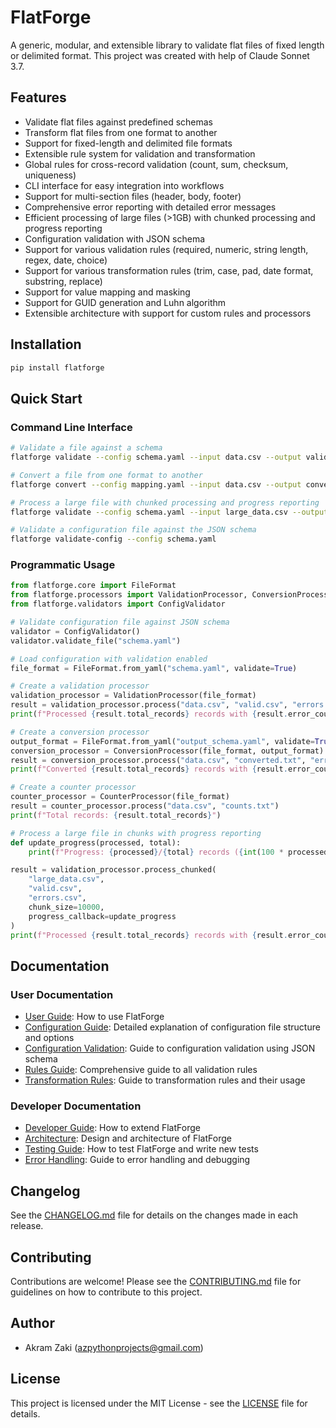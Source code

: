 # FlatForge

A generic, modular, and extensible library to validate flat files of fixed length or delimited format.
This project was created with help of Claude Sonnet 3.7.

## Features

- Validate flat files against predefined schemas
- Transform flat files from one format to another
- Support for fixed-length and delimited file formats
- Extensible rule system for validation and transformation
- Global rules for cross-record validation (count, sum, checksum, uniqueness)
- CLI interface for easy integration into workflows
- Support for multi-section files (header, body, footer)
- Comprehensive error reporting with detailed error messages
- Efficient processing of large files (>1GB) with chunked processing and progress reporting
- Configuration validation with JSON schema
- Support for various validation rules (required, numeric, string length, regex, date, choice)
- Support for various transformation rules (trim, case, pad, date format, substring, replace)
- Support for value mapping and masking
- Support for GUID generation and Luhn algorithm
- Extensible architecture with support for custom rules and processors

## Installation

```bash
pip install flatforge
```

## Quick Start

### Command Line Interface

```bash
# Validate a file against a schema
flatforge validate --config schema.yaml --input data.csv --output valid.csv --errors errors.csv

# Convert a file from one format to another
flatforge convert --config mapping.yaml --input data.csv --output converted.txt

# Process a large file with chunked processing and progress reporting
flatforge validate --config schema.yaml --input large_data.csv --output valid.csv --errors errors.csv --chunk-size 10000 --show-progress

# Validate a configuration file against the JSON schema
flatforge validate-config --config schema.yaml
```

### Programmatic Usage

```python
from flatforge.core import FileFormat
from flatforge.processors import ValidationProcessor, ConversionProcessor, CounterProcessor
from flatforge.validators import ConfigValidator

# Validate configuration file against JSON schema
validator = ConfigValidator()
validator.validate_file("schema.yaml")

# Load configuration with validation enabled
file_format = FileFormat.from_yaml("schema.yaml", validate=True)

# Create a validation processor
validation_processor = ValidationProcessor(file_format)
result = validation_processor.process("data.csv", "valid.csv", "errors.csv")
print(f"Processed {result.total_records} records with {result.error_count} errors")

# Create a conversion processor
output_format = FileFormat.from_yaml("output_schema.yaml", validate=True)
conversion_processor = ConversionProcessor(file_format, output_format)
result = conversion_processor.process("data.csv", "converted.txt", "errors.csv")
print(f"Converted {result.total_records} records with {result.error_count} errors")

# Create a counter processor
counter_processor = CounterProcessor(file_format)
result = counter_processor.process("data.csv", "counts.txt")
print(f"Total records: {result.total_records}")

# Process a large file in chunks with progress reporting
def update_progress(processed, total):
    print(f"Progress: {processed}/{total} records ({int(100 * processed / total)}%)")

result = validation_processor.process_chunked(
    "large_data.csv", 
    "valid.csv", 
    "errors.csv", 
    chunk_size=10000, 
    progress_callback=update_progress
)
print(f"Processed {result.total_records} records with {result.error_count} errors")
```

## Documentation

### User Documentation
- [User Guide](https://github.com/akram0zaki/flatforge/blob/master/docs/user_guide/README.md): How to use FlatForge
- [Configuration Guide](https://github.com/akram0zaki/flatforge/blob/master/docs/user_guide/configuration_guide.md): Detailed explanation of configuration file structure and options
- [Configuration Validation](https://github.com/akram0zaki/flatforge/blob/master/docs/user_guide/configuration_validation.md): Guide to configuration validation using JSON schema
- [Rules Guide](https://github.com/akram0zaki/flatforge/blob/master/docs/user_guide/rules_guide.md): Comprehensive guide to all validation rules
- [Transformation Rules](https://github.com/akram0zaki/flatforge/blob/master/docs/user_guide/transformation_rules.md): Guide to transformation rules and their usage

### Developer Documentation
- [Developer Guide](https://github.com/akram0zaki/flatforge/blob/master/docs/developer_guide/README.md): How to extend FlatForge
- [Architecture](https://github.com/akram0zaki/flatforge/blob/master/docs/architecture/README.md): Design and architecture of FlatForge
- [Testing Guide](https://github.com/akram0zaki/flatforge/blob/master/docs/testing/README.md): How to test FlatForge and write new tests
- [Error Handling](https://github.com/akram0zaki/flatforge/blob/master/docs/testing/error_handling.md): Guide to error handling and debugging

## Changelog

See the [CHANGELOG.md](https://github.com/akram0zaki/flatforge/blob/master/CHANGELOG.md) file for details on the changes made in each release.

## Contributing

Contributions are welcome! Please see the [CONTRIBUTING.md](https://github.com/akram0zaki/flatforge/blob/master/CONTRIBUTING.md) file for guidelines on how to contribute to this project.

## Author

- Akram Zaki (azpythonprojects@gmail.com)

## License

This project is licensed under the MIT License - see the [LICENSE](https://github.com/akram0zaki/flatforge/blob/master/LICENSE) file for details. 